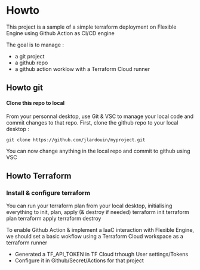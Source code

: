 # Howto
This project is a sample of a simple terraform deployment on Flexible Engine using Github Action as CI/CD engine

The goal is to manage :
- a git project 
- a github repo
- a github action worklow with a Terraform Cloud runner

## Howto git
#### Clone this repo to local
From your personnal desktop, use Git & VSC to manage your local code and commit changes to that repo. 
First, clone the github repo to your local desktop :

    git clone https://github.com/jlardouin/myproject.git
    

You can now change anything in the local repo and commit to github using VSC

## Howto Terraform
### Install & configure terraform
You can run your terraform plan from your local desktop, initialising everything to init, plan, apply (& destroy if needed)
    terraform init
    terraform plan
    terraform apply
    terraform destroy

To enable Github Action & implement a IaaC interaction with Flexible Engine, we should set a basic wokflow using a Terraform Cloud workspace as a terraform runner   
- Generated a TF_API_TOKEN in TF Cloud trhough User settings/Tokens
- Configure it in Github/Secret/Actions for that project

